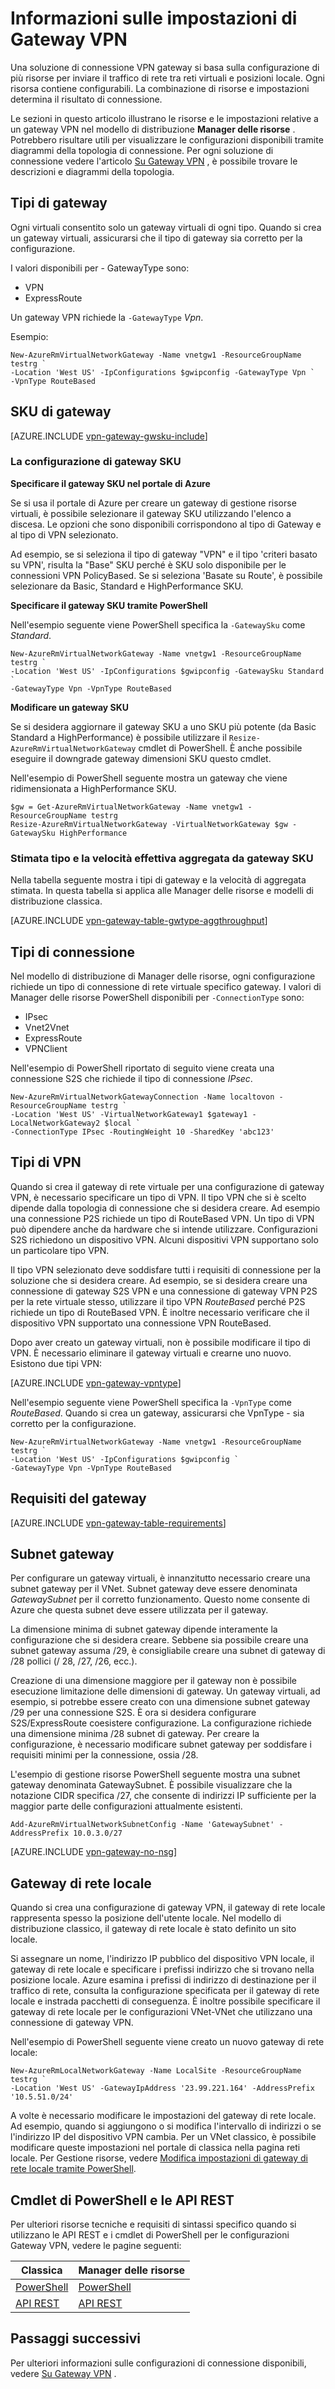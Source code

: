 <properties 
   pageTitle="Informazioni sulle impostazioni di Gateway VPN per i gateway virtuali | Microsoft Azure"
   description="Informazioni sulle impostazioni del Gateway VPN per virtuali Azure."
   services="vpn-gateway"
   documentationCenter="na"
   authors="cherylmc"
   manager="carmonm"
   editor=""
   tags="azure-resource-manager,azure-service-management"/>
<tags 
   ms.service="vpn-gateway"
   ms.devlang="na"
   ms.topic="article"
   ms.tgt_pltfrm="na"
   ms.workload="infrastructure-services"
   ms.date="10/18/2016"
   ms.author="cherylmc" />

# <a name="about-vpn-gateway-settings"></a>Informazioni sulle impostazioni di Gateway VPN

Una soluzione di connessione VPN gateway si basa sulla configurazione di più risorse per inviare il traffico di rete tra reti virtuali e posizioni locale. Ogni risorsa contiene configurabili. La combinazione di risorse e impostazioni determina il risultato di connessione.

Le sezioni in questo articolo illustrano le risorse e le impostazioni relative a un gateway VPN nel modello di distribuzione **Manager delle risorse** . Potrebbero risultare utili per visualizzare le configurazioni disponibili tramite diagrammi della topologia di connessione. Per ogni soluzione di connessione vedere l'articolo [Su Gateway VPN](vpn-gateway-about-vpngateways.md) , è possibile trovare le descrizioni e diagrammi della topologia. 

## <a name="gwtype"></a>Tipi di gateway

Ogni virtuali consentito solo un gateway virtuali di ogni tipo. Quando si crea un gateway virtuali, assicurarsi che il tipo di gateway sia corretto per la configurazione.

I valori disponibili per - GatewayType sono: 

- VPN
- ExpressRoute

Un gateway VPN richiede la `-GatewayType` *Vpn*.  

Esempio:

    New-AzureRmVirtualNetworkGateway -Name vnetgw1 -ResourceGroupName testrg `
    -Location 'West US' -IpConfigurations $gwipconfig -GatewayType Vpn `
    -VpnType RouteBased
 

## <a name="gwsku"></a>SKU di gateway


[AZURE.INCLUDE [vpn-gateway-gwsku-include](../../includes/vpn-gateway-gwsku-include.md)]

### <a name="configuring-the-gateway-sku"></a>La configurazione di gateway SKU

**Specificare il gateway SKU nel portale di Azure**

Se si usa il portale di Azure per creare un gateway di gestione risorse virtuali, è possibile selezionare il gateway SKU utilizzando l'elenco a discesa. Le opzioni che sono disponibili corrispondono al tipo di Gateway e al tipo di VPN selezionato.

Ad esempio, se si seleziona il tipo di gateway "VPN" e il tipo 'criteri basato su VPN', risulta la "Base" SKU perché è SKU solo disponibile per le connessioni VPN PolicyBased. Se si seleziona 'Basate su Route', è possibile selezionare da Basic, Standard e HighPerformance SKU. 


**Specificare il gateway SKU tramite PowerShell**


Nell'esempio seguente viene PowerShell specifica la `-GatewaySku` come *Standard*.

    New-AzureRmVirtualNetworkGateway -Name vnetgw1 -ResourceGroupName testrg `
    -Location 'West US' -IpConfigurations $gwipconfig -GatewaySku Standard `
    -GatewayType Vpn -VpnType RouteBased

**Modificare un gateway SKU**

Se si desidera aggiornare il gateway SKU a uno SKU più potente (da Basic Standard a HighPerformance) è possibile utilizzare il `Resize-AzureRmVirtualNetworkGateway` cmdlet di PowerShell. È anche possibile eseguire il downgrade gateway dimensioni SKU questo cmdlet.

Nell'esempio di PowerShell seguente mostra un gateway che viene ridimensionata a HighPerformance SKU.

    $gw = Get-AzureRmVirtualNetworkGateway -Name vnetgw1 -ResourceGroupName testrg
    Resize-AzureRmVirtualNetworkGateway -VirtualNetworkGateway $gw -GatewaySku HighPerformance

### <a name="estimated-aggregate-throughput-by-gateway-sku-and-type"></a>Stimata tipo e la velocità effettiva aggregata da gateway SKU

Nella tabella seguente mostra i tipi di gateway e la velocità di aggregata stimata. In questa tabella si applica alle Manager delle risorse e modelli di distribuzione classica.

[AZURE.INCLUDE [vpn-gateway-table-gwtype-aggthroughput](../../includes/vpn-gateway-table-gwtype-aggtput-include.md)] 


## <a name="connectiontype"></a>Tipi di connessione

Nel modello di distribuzione di Manager delle risorse, ogni configurazione richiede un tipo di connessione di rete virtuale specifico gateway. I valori di Manager delle risorse PowerShell disponibili per `-ConnectionType` sono:

- IPsec
- Vnet2Vnet
- ExpressRoute
- VPNClient

Nell'esempio di PowerShell riportato di seguito viene creata una connessione S2S che richiede il tipo di connessione *IPsec*.

    New-AzureRmVirtualNetworkGatewayConnection -Name localtovon -ResourceGroupName testrg `
    -Location 'West US' -VirtualNetworkGateway1 $gateway1 -LocalNetworkGateway2 $local `
    -ConnectionType IPsec -RoutingWeight 10 -SharedKey 'abc123'


## <a name="vpntype"></a>Tipi di VPN

Quando si crea il gateway di rete virtuale per una configurazione di gateway VPN, è necessario specificare un tipo di VPN. Il tipo VPN che si è scelto dipende dalla topologia di connessione che si desidera creare. Ad esempio una connessione P2S richiede un tipo di RouteBased VPN. Un tipo di VPN può dipendere anche da hardware che si intende utilizzare. Configurazioni S2S richiedono un dispositivo VPN. Alcuni dispositivi VPN supportano solo un particolare tipo VPN.

Il tipo VPN selezionato deve soddisfare tutti i requisiti di connessione per la soluzione che si desidera creare. Ad esempio, se si desidera creare una connessione di gateway S2S VPN e una connessione di gateway VPN P2S per la rete virtuale stesso, utilizzare il tipo VPN *RouteBased* perché P2S richiede un tipo di RouteBased VPN. È inoltre necessario verificare che il dispositivo VPN supportato una connessione VPN RouteBased. 

Dopo aver creato un gateway virtuali, non è possibile modificare il tipo di VPN. È necessario eliminare il gateway virtuali e crearne uno nuovo. Esistono due tipi VPN:

[AZURE.INCLUDE [vpn-gateway-vpntype](../../includes/vpn-gateway-vpntype-include.md)]


Nell'esempio seguente viene PowerShell specifica la `-VpnType` come *RouteBased*. Quando si crea un gateway, assicurarsi che VpnType - sia corretto per la configurazione. 

    New-AzureRmVirtualNetworkGateway -Name vnetgw1 -ResourceGroupName testrg `
    -Location 'West US' -IpConfigurations $gwipconfig `
    -GatewayType Vpn -VpnType RouteBased

##  <a name="requirements"></a>Requisiti del gateway

[AZURE.INCLUDE [vpn-gateway-table-requirements](../../includes/vpn-gateway-table-requirements-include.md)] 


## <a name="gwsub"></a>Subnet gateway

Per configurare un gateway virtuali, è innanzitutto necessario creare una subnet gateway per il VNet. Subnet gateway deve essere denominata *GatewaySubnet* per il corretto funzionamento. Questo nome consente di Azure che questa subnet deve essere utilizzata per il gateway.

La dimensione minima di subnet gateway dipende interamente la configurazione che si desidera creare. Sebbene sia possibile creare una subnet gateway assuma /29, è consigliabile creare una subnet di gateway di /28 pollici (/ 28, /27, /26, ecc.). 

Creazione di una dimensione maggiore per il gateway non è possibile esecuzione limitazione delle dimensioni di gateway. Un gateway virtuali, ad esempio, si potrebbe essere creato con una dimensione subnet gateway /29 per una connessione S2S. È ora si desidera configurare S2S/ExpressRoute coesistere configurazione. La configurazione richiede una dimensione minima /28 subnet di gateway. Per creare la configurazione, è necessario modificare subnet gateway per soddisfare i requisiti minimi per la connessione, ossia /28.

L'esempio di gestione risorse PowerShell seguente mostra una subnet gateway denominata GatewaySubnet. È possibile visualizzare che la notazione CIDR specifica /27, che consente di indirizzi IP sufficiente per la maggior parte delle configurazioni attualmente esistenti.

    Add-AzureRmVirtualNetworkSubnetConfig -Name 'GatewaySubnet' -AddressPrefix 10.0.3.0/27

[AZURE.INCLUDE [vpn-gateway-no-nsg](../../includes/vpn-gateway-no-nsg-include.md)] 


## <a name="lng"></a>Gateway di rete locale

Quando si crea una configurazione di gateway VPN, il gateway di rete locale rappresenta spesso la posizione dell'utente locale. Nel modello di distribuzione classico, il gateway di rete locale è stato definito un sito locale. 

Si assegnare un nome, l'indirizzo IP pubblico del dispositivo VPN locale, il gateway di rete locale e specificare i prefissi indirizzo che si trovano nella posizione locale. Azure esamina i prefissi di indirizzo di destinazione per il traffico di rete, consulta la configurazione specificata per il gateway di rete locale e instrada pacchetti di conseguenza. È inoltre possibile specificare il gateway di rete locale per le configurazioni VNet-VNet che utilizzano una connessione di gateway VPN.

Nell'esempio di PowerShell seguente viene creato un nuovo gateway di rete locale:

    New-AzureRmLocalNetworkGateway -Name LocalSite -ResourceGroupName testrg `
    -Location 'West US' -GatewayIpAddress '23.99.221.164' -AddressPrefix '10.5.51.0/24'

A volte è necessario modificare le impostazioni del gateway di rete locale. Ad esempio, quando si aggiungono o si modifica l'intervallo di indirizzi o se l'indirizzo IP del dispositivo VPN cambia. Per un VNet classico, è possibile modificare queste impostazioni nel portale di classica nella pagina reti locale. Per Gestione risorse, vedere [Modifica impostazioni di gateway di rete locale tramite PowerShell](vpn-gateway-modify-local-network-gateway.md).

## <a name="resources"></a>Cmdlet di PowerShell e le API REST

Per ulteriori risorse tecniche e requisiti di sintassi specifico quando si utilizzano le API REST e i cmdlet di PowerShell per le configurazioni Gateway VPN, vedere le pagine seguenti:

|**Classica** | **Manager delle risorse**|
|-----|----|
|[PowerShell](https://msdn.microsoft.com/library/mt270335.aspx)|[PowerShell](https://msdn.microsoft.com/library/mt163510.aspx)|
|[API REST](https://msdn.microsoft.com/library/jj154113.aspx)|[API REST](https://msdn.microsoft.com/library/mt163859.aspx)|


## <a name="next-steps"></a>Passaggi successivi

Per ulteriori informazioni sulle configurazioni di connessione disponibili, vedere [Su Gateway VPN](vpn-gateway-about-vpngateways.md) . 







 
